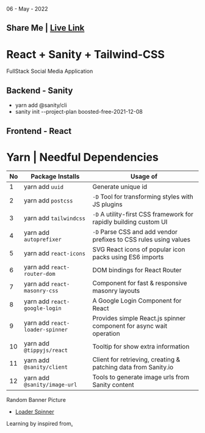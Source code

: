 06 - May - 2022

## Share Me | [Live Link](www)

# React + Sanity + Tailwind-CSS

FullStack Social Media Application 

## Backend - Sanity
* yarn add @sanity/cli
* sanity init --project-plan boosted-free-2021-12-08


## Frontend - React 
# Yarn | Needful Dependencies
|No| Package Installs                | Usage of                                                             |
|--|---------------------------------|----------------------------------------------------------------------|
| 1| yarn add `uuid`                 | Generate unique id                                                   |
| 2| yarn add `postcss`              | `-D` Tool for transforming styles with JS plugins                    |
| 3| yarn add `tailwindcss`          | `-D` A utility-first CSS framework for rapidly building custom UI    |
| 4| yarn add `autoprefixer`         | `-D` Parse CSS and add vendor prefixes to CSS rules using values     |
| 5| yarn add `react-icons`          | SVG React icons of popular icon packs using ES6 imports              |
| 6| yarn add `react-router-dom`     | DOM bindings for React Router                                        |
| 7| yarn add `react-masonry-css`    | Component for fast & responsive masonry layouts                      |
| 8| yarn add `react-google-login`   | A Google Login Component for React                                   |
| 9| yarn add `react-loader-spinner` | Provides simple React.js spinner component for async wait operation  |
|10| yarn add `@tippyjs/react`       | Tooltip for show extra information                                   |
|11| yarn add `@sanity/client`       | Client for retrieving, creating & patching data from Sanity.io       |
|12| yarn add `@sanity/image-url`    | Tools to generate image urls from Sanity content                     |


Random Banner Picture

* [Loader Spinner](https://mhnpd.github.io/react-loader-spinner)

Learning by inspired from[.](https://youtu.be/1RHDhtbqo94)